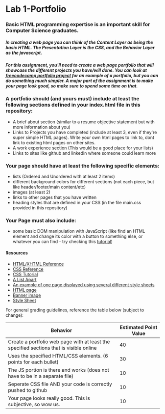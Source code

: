 # Lab 1-Portfolio

### Basic HTML programming expertise is an important skill for Computer Science graduates.  

##### In creating a web page you can think of the *Content Layer* as being the basic HTML. The *Presentation Layer* is the CSS, and the *Behavior Layer* as the javascript.

##### For this assignment, you'll need to create a web page portfolio that will showcase the different projects you have/will done. You can look at [freecodecamp portfolio project](https://www.freecodecamp.com/challenges/build-a-personal-portfolio-webpage) for an example of a portfolio, but you can do something much simpler. A major part of the assignment is to make your page look good, so make sure to spend some time on that.

### A portfolio should (and yours must) include at least the following sections defined in your index.html file in this repository:
- A brief about section (similar to a resume objective statement but with more information about you)
- Links to Projects you have completed (include at least 3, even if they're super simple HTML pages).  Write your own html pages to link to, dont link to existing html pages on other sites.
- A work experience section (This would be a good place for your lists)
- Links to sites like github and linkedin where someone could learn more

### Your page should have at least the following specific elements:

- lists (Ordered and Unordered with at least 2 items)
- different background colors for different sections (not each piece, but like header/footer/main content/etc)
- images (at least 2)
- links to other pages that you have written 
- heading styles that are defined in your CSS (in the file main.css provided in this repository)

### Your Page must also include:
- some basic DOM manipulation with JavaScript (like find an HTML element and change its color with a button to something else, or whatever you can find - try checking this <a href="http://www.w3schools.com/js/js_htmldom.asp">tutorial</a>)


#### Resources

<ul>
	<li><a href="http://www.w3schools.com/tags/default.asp">HTML/XHTML Reference</a></li>
	<li><a href="http://www.w3schools.com/cssref/">CSS Reference</a></li>
	<li><a href="http://www.csstutorial.net/">CSS Tutorial</a></li>
	<li><a href="http://alistapart.com/topics/design/layout/">A List Apart</a></li>
	<li><a href="http://www.csszengarden.com/">An example of one page displayed using several different style sheets</a></li>
	<li><a href="http://faculty.cs.byu.edu/~clement/CS360/weather.html">HTML page</a></li>
	<li><a href="http://faculty.cs.byu.edu/~clement/CS360/assignments/css/banner.jpg">Banner image</a></li>
	<li><a href="http://faculty.cs.byu.edu/~clement/CS360/assignments/css/360.css">Style Sheet</a></li>
</ul>

For general grading guidelines, reference the table below (subject to change):

Behavior | Estimated Point Value
--- | ---
Create a portfolio web page with at least the specified sections that is visible online | 40
Uses the specified HTML/CSS elements. (6 points for each bullet) | 30
The JS portion is there and works (does not have to be in a separate file) | 10
Seperate CSS file AND your code is correctly pushed to github | 10
Your page looks really good. This is subjective, so wow us. | 10
